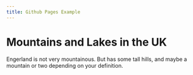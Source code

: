 ```yaml
---
title: Github Pages Example
---
```

Mountains and Lakes in the UK
============================
Engerland is not very mountainous.
But has some tall hills, and maybe a
mountain or two depending on your definition.
